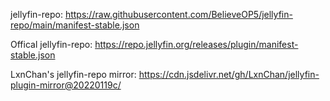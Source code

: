 jellyfin-repo:
https://raw.githubusercontent.com/BelieveOP5/jellyfin-repo/main/manifest-stable.json

Offical jellyfin-repo:
https://repo.jellyfin.org/releases/plugin/manifest-stable.json

LxnChan's jellyfin-repo mirror:
https://cdn.jsdelivr.net/gh/LxnChan/jellyfin-plugin-mirror@20220119c/

